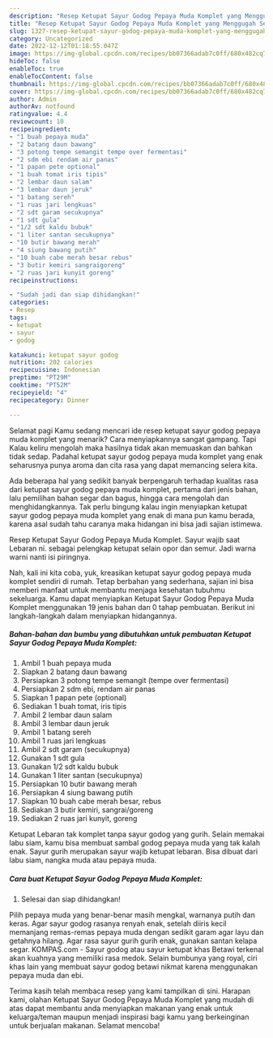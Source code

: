 ```yaml
---
description: "Resep Ketupat Sayur Godog Pepaya Muda Komplet yang Menggugah Selera, Buat Buka Puasa}"
title: "Resep Ketupat Sayur Godog Pepaya Muda Komplet yang Menggugah Selera, Buat Buka Puasa}"
slug: 1327-resep-ketupat-sayur-godog-pepaya-muda-komplet-yang-menggugah-selera-buat-buka-puasa
category: Uncategorized
date: 2022-12-12T01:18:55.047Z
image: https://img-global.cpcdn.com/recipes/bb07366adab7c0ff/680x482cq70/ketupat-sayur-godog-pepaya-muda-komplet-foto-resep-utama.jpg
hideToc: false
enableToc: true
enableTocContent: false
thumbnail: https://img-global.cpcdn.com/recipes/bb07366adab7c0ff/680x482cq70/ketupat-sayur-godog-pepaya-muda-komplet-foto-resep-utama.jpg
cover: https://img-global.cpcdn.com/recipes/bb07366adab7c0ff/680x482cq70/ketupat-sayur-godog-pepaya-muda-komplet-foto-resep-utama.jpg
author: Admin
authorAv: notfound
ratingvalue: 4.4
reviewcount: 10
recipeingredient:
- "1 buah pepaya muda"
- "2 batang daun bawang"
- "3 potong tempe semangit tempe over fermentasi"
- "2 sdm ebi rendam air panas"
- "1 papan pete optional"
- "1 buah tomat iris tipis"
- "2 lembar daun salam"
- "3 lembar daun jeruk"
- "1 batang sereh"
- "1 ruas jari lengkuas"
- "2 sdt garam secukupnya"
- "1 sdt gula"
- "1/2 sdt kaldu bubuk"
- "1 liter santan secukupnya"
- "10 butir bawang merah"
- "4 siung bawang putih"
- "10 buah cabe merah besar rebus"
- "3 butir kemiri sangraigoreng"
- "2 ruas jari kunyit goreng"
recipeinstructions:

- "Sudah jadi dan siap dihidangkan!"
categories:
- Resep
tags:
- ketupat
- sayur
- godog

katakunci: ketupat sayur godog 
nutrition: 202 calories
recipecuisine: Indonesian
preptime: "PT29M"
cooktime: "PT52M"
recipeyield: "4"
recipecategory: Dinner

---
```



Selamat pagi Kamu sedang mencari ide resep ketupat sayur godog pepaya muda komplet yang menarik? Cara menyiapkannya sangat gampang. Tapi Kalau keliru mengolah maka hasilnya tidak akan memuaskan dan bahkan tidak sedap. Padahal ketupat sayur godog pepaya muda komplet yang enak seharusnya punya aroma dan cita rasa yang dapat memancing selera kita.


Ada beberapa hal yang sedikit banyak berpengaruh terhadap kualitas rasa dari ketupat sayur godog pepaya muda komplet, pertama dari jenis bahan, lalu pemilihan bahan segar dan bagus, hingga cara mengolah dan menghidangkannya. Tak perlu bingung kalau ingin menyiapkan ketupat sayur godog pepaya muda komplet yang enak di mana pun kamu berada, karena asal sudah tahu caranya maka hidangan ini bisa jadi sajian istimewa.

Resep Ketupat Sayur Godog Pepaya Muda Komplet. Sayur wajib saat Lebaran ni. sebagai pelengkap ketupat selain opor dan semur. Jadi warna warni nanti isi piringnya.


Nah, kali ini kita coba, yuk, kreasikan ketupat sayur godog pepaya muda komplet sendiri di rumah. Tetap berbahan yang sederhana, sajian ini bisa memberi manfaat untuk membantu menjaga kesehatan tubuhmu sekeluarga. Kamu dapat menyiapkan Ketupat Sayur Godog Pepaya Muda Komplet menggunakan 19 jenis bahan dan 0 tahap pembuatan. Berikut ini langkah-langkah dalam menyiapkan hidangannya.

<!--inarticleads1-->

##### Bahan-bahan dan bumbu yang dibutuhkan untuk pembuatan Ketupat Sayur Godog Pepaya Muda Komplet:

1. Ambil 1 buah pepaya muda
1. Siapkan 2 batang daun bawang
1. Persiapkan 3 potong tempe semangit (tempe over fermentasi)
1. Persiapkan 2 sdm ebi, rendam air panas
1. Siapkan 1 papan pete (optional)
1. Sediakan 1 buah tomat, iris tipis
1. Ambil 2 lembar daun salam
1. Ambil 3 lembar daun jeruk
1. Ambil 1 batang sereh
1. Ambil 1 ruas jari lengkuas
1. Ambil 2 sdt garam (secukupnya)
1. Gunakan 1 sdt gula
1. Gunakan 1/2 sdt kaldu bubuk
1. Gunakan 1 liter santan (secukupnya)
1. Persiapkan 10 butir bawang merah
1. Persiapkan 4 siung bawang putih
1. Siapkan 10 buah cabe merah besar, rebus
1. Sediakan 3 butir kemiri, sangrai/goreng
1. Sediakan 2 ruas jari kunyit, goreng


Ketupat Lebaran tak komplet tanpa sayur godog yang gurih. Selain memakai labu siam, kamu bisa membuat sambal godog pepaya muda yang tak kalah enak. Sayur gurih merupakan sayur wajib ketupat lebaran. Bisa dibuat dari labu siam, nangka muda atau pepaya muda. 

<!--inarticleads2-->

##### Cara buat Ketupat Sayur Godog Pepaya Muda Komplet:


1. Selesai dan siap dihidangkan!

Pilih pepaya muda yang benar-benar masih mengkal, warnanya putih dan keras. Agar sayur godog rasanya renyah enak, setelah diiris kecil memanjang remas-remas pepaya muda dengan sedikit garam agar layu dan getahnya hilang. Agar rasa sayur gurih gurih enak, gunakan santan kelapa segar. KOMPAS.com - Sayur godog atau sayur ketupat khas Betawi terkenal akan kuahnya yang memiliki rasa medok. Selain bumbunya yang royal, ciri khas lain yang membuat sayur godog betawi nikmat karena menggunakan pepaya muda dan ebi. 

Terima kasih telah membaca resep yang kami tampilkan di sini. Harapan kami, olahan Ketupat Sayur Godog Pepaya Muda Komplet yang mudah di atas dapat membantu anda menyiapkan makanan yang enak untuk keluarga/teman maupun menjadi inspirasi bagi kamu yang berkeinginan untuk berjualan makanan. Selamat mencoba!
